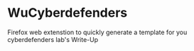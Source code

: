 # WuCyberdefenders
Firefox web extenstion to quickly generate a template for you cyberdefenders lab's Write-Up
